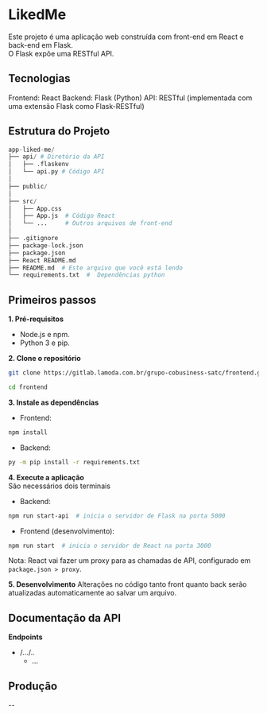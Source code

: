 # LikedMe

Este projeto é uma aplicação web construída com front-end em React e back-end em Flask. \
O Flask expõe uma RESTful API.

## Tecnologias
Frontend: React
Backend: Flask (Python)
API: RESTful (implementada com uma extensão Flask como Flask-RESTful)

## Estrutura do Projeto
```py
app-liked-me/
├── api/ # Diretório da API
│   ├── .flaskenv
│   └── api.py # Código API
│
├── public/
│
├── src/
│   ├── App.css
│   ├── App.js  # Código React
│   └── ...     # Outros arquivos de front-end
│
├── .gitignore
├── package-lock.json
├── package.json
├── React README.md
├── README.md  # Este arquivo que você está lendo
└── requirements.txt  #  Dependências python
```
## Primeiros passos
**1. Pré-requisitos**
- Node.js e npm.
- Python 3 e pip.

**2. Clone o repositório**
```Bash
git clone https://gitlab.lamoda.com.br/grupo-cobusiness-satc/frontend.git

cd frontend
```

**3. Instale as dependências**
- Frontend:
```Bash
npm install 
```
- Backend:
```Bash
py -m pip install -r requirements.txt
```

**4. Execute a aplicação** \
São necessários dois terminais

- Backend:
```Bash
npm run start-api  # inicia o servidor de Flask na porta 5000
```

- Frontend (desenvolvimento):
```Bash
npm run start  # inicia o servidor de React na porta 3000
```
Nota: React vai fazer um proxy para as chamadas de API, configurado em `package.json > proxy`. 


**5. Desenvolvimento**
Alterações no código tanto front quanto back serão atualizadas automaticamente ao salvar um arquivo.

## Documentação da API
**Endpoints**
- /.../..
  - ...
## Produção

--